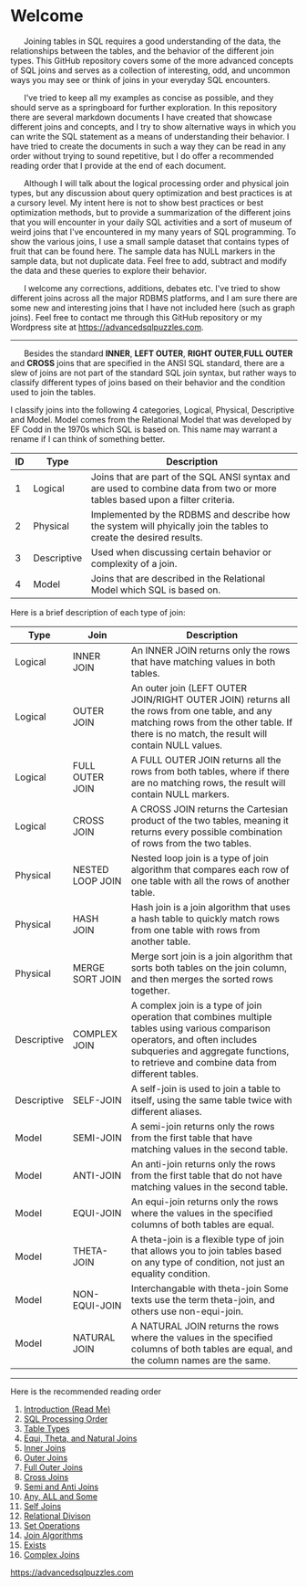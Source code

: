  # Welcome

&nbsp;&nbsp;&nbsp;&nbsp;&nbsp;&nbsp;Joining tables in SQL requires a good understanding of the data, the relationships between the tables, and the behavior of the different join types.  This GitHub repository covers some of the more advanced concepts of SQL joins and serves as a collection of interesting, odd, and uncommon ways you may see or think of joins in your everyday SQL encounters.  

&nbsp;&nbsp;&nbsp;&nbsp;&nbsp;&nbsp;I've tried to keep all my examples as concise as possible, and they should serve as a springboard for further exploration.  In this repository there are several markdown documents I have created that showcase different joins and concepts, and I try to show alternative ways in which you can write the SQL statement as a means of understanding their behavior.  I have tried to create the documents in such a way they can be read in any order without trying to sound repetitive, but I do offer a recommended reading order that I provide at the end of each document.

&nbsp;&nbsp;&nbsp;&nbsp;&nbsp;&nbsp;Although I will talk about the logical processing order and physical join types, but any discussion about query optimization and best practices is at a cursory level. My intent here is not to show best practices or best optimization methods, but to provide a summarization of the different joins that you will encounter in your daily SQL activities and a sort of museum of weird joins that I've encountered in my many years of SQL programming.  To show the various joins, I use a small sample dataset that contains types of fruit that can be found here.  The sample data has NULL markers in the sample data, but not duplicate data.  Feel free to add, subtract and modify the data and these queries to explore their behavior.

&nbsp;&nbsp;&nbsp;&nbsp;&nbsp;&nbsp;I welcome any corrections, additions, debates etc. I've tried to show different joins across all the major RDBMS platforms, and I am sure there are some new and interesting joins that I have not included here (such as graph joins).  Feel free to contact me through this GitHub repository or my Wordpress site at https://advancedsqlpuzzles.com.  

-----

&nbsp;&nbsp;&nbsp;&nbsp;&nbsp;&nbsp;Besides the standard **INNER**, **LEFT OUTER**, **RIGHT OUTER**,**FULL OUTER** and **CROSS** joins that are specified in the ANSI SQL standard, there are a slew of joins are not part of the standard SQL join syntax, but rather ways to classify different types of joins based on their behavior and the condition used to join the tables.  

I classify joins into the following 4 categories, Logical, Physical, Descriptive and Model.  Model comes from the Relational Model that was developed by EF Codd in the 1970s which SQL is based on.  This name may warrant a rename if I can think of something better.


| ID |     Type     |                                                           Description                                                          |
|----|--------------|--------------------------------------------------------------------------------------------------------------------------------|
|  1 |  Logical     |  Joins that are part of the SQL ANSI syntax and are used to combine data from two or more tables based upon a filter criteria. |
|  2 |  Physical    |  Implemented by the RDBMS and describe how the system will phyically join the tables to create the desired results.            |
|  3 |  Descriptive |  Used when discussing certain behavior or complexity of a join.                                                                |
|  4 |  Model       |  Joins that are described in the Relational Model which SQL is based on.                                                       |


Here is a brief description of each type of join:

|  Type         |       Join       |                                                                                                              Description                                                                                                              |
|---------------|------------------|---------------------------------------------------------------------------------------------------------------------------------------------------------------------------------------------------------------------------------------|
|  Logical      | INNER JOIN       |  An INNER JOIN returns only the rows that have matching values in both tables.                                                                                                                                                        |
|  Logical      | OUTER JOIN       |  An outer join (LEFT OUTER JOIN/RIGHT OUTER JOIN) returns all the rows from one table, and any matching rows from the other table. If there is no match, the result will contain NULL values.                                         |
|  Logical      | FULL OUTER JOIN  |  A FULL OUTER JOIN returns all the rows from both tables, where if there are no matching rows, the result will contain NULL markers.                                                                                                  |
|  Logical      | CROSS JOIN       |  A CROSS JOIN returns the Cartesian product of the two tables, meaning it returns every possible combination of rows from the two tables.                                                                                             |
|  Physical     | NESTED LOOP JOIN |  Nested loop join is a type of join algorithm that compares each row of one table with all the rows of another table.                                                                                                                 |
|  Physical     | HASH JOIN        |  Hash join is a join algorithm that uses a hash table to quickly match rows from one table with rows from another table.                                                                                                              |
|  Physical     | MERGE SORT JOIN  |  Merge sort join is a join algorithm that sorts both tables on the join column, and then merges the sorted rows together.                                                                                                             |
|  Descriptive  | COMPLEX JOIN     |  A complex join is a type of join operation that combines multiple tables using various comparison operators, and often includes subqueries and aggregate functions, to retrieve and combine data from different tables.     |
|  Descriptive  | SELF-JOIN        |  A self-join is used to join a table to itself, using the same table twice with different aliases.                                                                                                                                    |
|  Model        | SEMI-JOIN        |  A semi-join returns only the rows from the first table that have matching values in the second table.                                                                                                                                |
|  Model        | ANTI-JOIN        |  An anti-join returns only the rows from the first table that do not have matching values in the second table.                                                                                                                        |
|  Model        | EQUI-JOIN        |  An equi-join returns only the rows where the values in the specified columns of both tables are equal.                                                                                                                               |
|  Model        | THETA-JOIN       |  A theta-join is a flexible type of join that allows you to join tables based on any type of condition, not just an equality condition.                                                                                               |
|  Model        | NON-EQUI-JOIN    |  Interchangable with theta-join  Some texts use the term theta-join, and others use non-equi-join.                                                                                                                                    |
|  Model        | NATURAL JOIN     |  A NATURAL JOIN returns the rows where the values in the specified columns of both tables are equal, and the column names are the same.                                                                                               |

----


Here is the recommended reading order

1. [Introduction (Read Me)](01%20-%20Introduction.md)
2. [SQL Processing Order](02%20-%20SQL%20Query%20Processing%20Order.md)
3. [Table Types](03%20-%20Table%20Types.md)
4. [Equi, Theta, and Natural Joins](04%20-%20Equi%2C%20Theta%20and%20Natural%20Joins.md)
5. [Inner Joins](05%20-%20Inner%20Join.md)
6. [Outer Joins](06%20-%20Outer%20Joins.md)
7. [Full Outer Joins](07%20-%20Full%20Outer%20Join.md)
8. [Cross Joins](08%20-%20Cross%20Join.md)
9. [Semi and Anti Joins](09%20-%20Semi%20and%20Anti%20Joins.md)
10. [Any, ALL and Some](10%20-%20Any%2C%20All%2C%20and%20Some.md)
11. [Self Joins](11%20-%20Self%20Join.md)
12. [Relational Divison](12%20-%20Relational%20Division.md)
13. [Set Operations](13%20-%20Set%20Operations.md)
14. [Join Algorithms](14%20-%20Join%20Algorithms.md)
15. [Exists](15%20-%20Exists.md)
16. [Complex Joins](16%20-%20Complex%20Joins.md)

https://advancedsqlpuzzles.com
